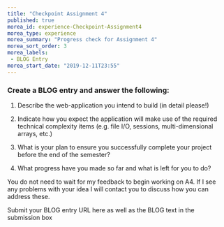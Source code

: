 ```yaml
--- 
title: "Checkpoint Assignment 4" 
published: true 
morea_id: experience-Checkpoint-Assignment4
morea_type: experience 
morea_summary: "Progress check for Assignment 4"
morea_sort_order: 3 
morea_labels:
 - BLOG Entry
morea_start_date: "2019-12-11T23:55"
---
```


### Create a BLOG entry and answer the following:

1. Describe the web-application you intend to build (in detail please!)

2. Indicate how you expect the application will make use of the required technical complexity items (e.g. file I/O, sessions, multi-dimensional arrays, etc.)

3. What is your plan to ensure you successfully complete your project before the end of the semester?

4. What progress have you made so far and what is left for you to do?

 
You do not need to wait for my feedback to begin working on A4. If I see any problems with your idea I will contact you to discuss how you can address these.

Submit your BLOG entry URL here as well as the BLOG text in the submission box
